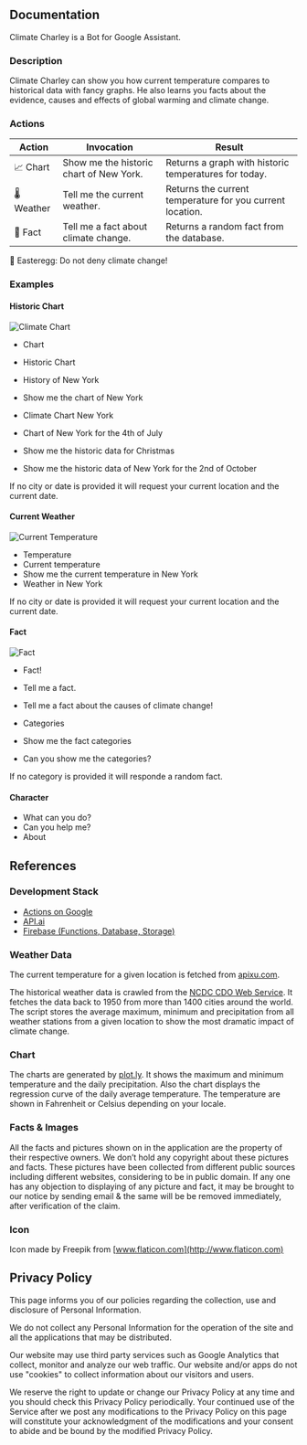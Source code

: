## Documentation

Climate Charley is a Bot for Google Assistant.

### Description

Climate Charley can show you how current temperature compares to historical data with fancy graphs.
He also learns you facts about the evidence, causes and effects of global warming and climate change.

### Actions

| Action | Invocation | Result |
|---|---|---|
| 📈  Chart   | Show me the historic chart of New York. | Returns a graph with historic temperatures for today.  |
| 🌡️ Weather | Tell me the current weather. | Returns the current temperature for you current location. |
| 📔  Fact    | Tell me a fact about climate change. | Returns a random fact from the database. |

🥚 Easteregg: Do not deny climate change!

### Examples

#### Historic Chart

![Climate Chart](https://climatecharley.github.io/assets/images/chart.png)

* Chart
* Historic Chart

* History of New York
* Show me the chart of New York
* Climate Chart New York

* Chart of New York for the 4th of July
* Show me the historic data for Christmas
* Show me the historic data of New York for the 2nd of October

If no city or date is provided it will request your current location and the current date.

#### Current Weather

![Current Temperature](https://climatecharley.github.io/assets/images/currentTemperature.png)

* Temperature
* Current temperature
* Show me the current temperature in New York
* Weather in New York

If no city or date is provided it will request your current location and the current date.

#### Fact

![Fact](https://climatecharley.github.io/assets/images/fact.png)

* Fact!
* Tell me a fact.
* Tell me a fact about the causes of climate change!

* Categories
* Show me the fact categories
* Can you show me the categories?

If no category is provided it will responde a random fact.

#### Character

* What can you do?
* Can you help me?
* About

## References

### Development Stack

* [Actions on Google](https://developers.google.com/actions/)
* [API.ai](https://api.ai)
* [Firebase (Functions, Database, Storage)](https://firebase.google.com/docs/functions/)

### Weather Data

The current temperature for a given location is fetched from [apixu.com](https://www.apixu.com).

The historical weather data is crawled from the [NCDC CDO Web Service](https://www.ncdc.noaa.gov/cdo-web/). It fetches the data back to 1950 from more than 1400 cities around the world. The script stores the average maximum, minimum and precipitation from all weather stations from a given location to show the most dramatic impact of climate change.

### Chart

The charts are generated by [plot.ly](https://plot.ly/). It shows the maximum and minimum temperature and the daily precipitation. Also the chart displays the regression curve of the daily average temperature. The temperature are shown in Fahrenheit or Celsius depending on your locale.

### Facts & Images

All the facts and pictures shown on in the application are the property of their respective owners. We don’t hold any copyright about these pictures and facts. These pictures have been collected from different public sources including different websites, considering to be in public domain. If any one has any objection to displaying of any picture and fact, it may be brought to our notice by sending email & the same will be be removed immediately, after verification of the claim.

### Icon

Icon made by Freepik from [www.flaticon.com](http://www.flaticon.com)

## Privacy Policy

This page informs you of our policies regarding the collection, use and disclosure of Personal Information.

We do not collect any Personal Information for the operation of the site and all the applications that may be distributed.

Our website may use third party services such as Google Analytics that collect, monitor and analyze our web traffic. Our website and/or apps do not use "cookies" to collect information about our visitors and users.

We reserve the right to update or change our Privacy Policy at any time and you should check this Privacy Policy periodically. Your continued use of the Service after we post any modifications to the Privacy Policy on this page will constitute your acknowledgment of the modifications and your consent to abide and be bound by the modified Privacy Policy.